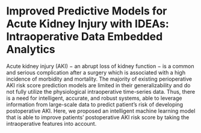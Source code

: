 # Improved Predictive Models for Acute Kidney Injury with IDEAs: Intraoperative Data Embedded Analytics

Acute kidney injury (AKI) − an abrupt loss of kidney function − is a common and serious complication after a surgery which is associated with a high incidence of morbidity and mortality. The majority of existing perioperative AKI risk score prediction models are limited in their generalizability and do not fully utilize the physiological intraoperative time-series data. Thus, there is a need for intelligent, accurate, and robust systems, able to leverage information from large-scale data to predict patient’s risk of developing postoperative AKI. Here, we proposed an intelligent machine learning model that is able to improve patients’ postoperative AKI risk score by taking the intraoperative features into account. 
